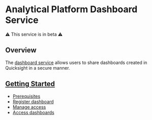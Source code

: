 # Analytical Platform Dashboard Service

⚠️ This service is in beta ⚠️

## Overview

The [dashboard service] allows users to share dashboards created in Quicksight in a secure manner.

## [Getting Started](/tools/dashboard-service/getting-started.html)

- [Prerequisites](/tools/dashboard-service/getting-started.html#prerequisites-to-registering-dashboards)
- [Register dashboard](/tools/dashboard-service/getting-started.html#register-dashboard-in-analytical-platform-control-panel)
- [Manage access](/tools/dashboard-service/getting-started.html#managing-dashboard-access)
- [Access dashboards](/tools/dashboard-service/getting-started.html#accessing-shared-dashboards)



<!-- External links -->

[dashboard service]: https://dashboards.analytical-platform.service.justice.gov.uk/dashboards/
